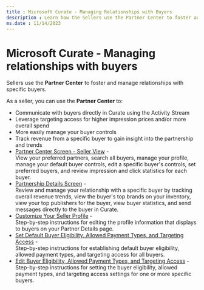 ```yaml
---
title : Microsoft Curate - Managing Relationships with Buyers
description : Learn how the Sellers use the Partner Center to foster and manage relationships with specific buyers.
ms.date : 11/14/2023
---
```



# Microsoft Curate - Managing relationships with buyers

Sellers use the **Partner Center** to
foster and manage relationships with specific buyers.

As a seller, you can use the **Partner Center** to:

- Communicate with buyers directly in Curate
  using the Activity Stream
- Leverage targeting access for higher impression prices and/or more
  overall spend
- More easily manage your buyer controls
- Track revenue from a specific buyer to gain insight into the
  partnership and trends
- [Partner Center Screen - Seller View](partner-center-screen-seller-view.md) -  
  View your preferred partners, search all buyers, manage your profile,
  manage your default buyer controls, edit a specific buyer's controls,
  set preferred buyers, and review impression and click statistics for
  each buyer.
- [Partnership Details Screen](partnership-details-screen-buyer-view.md) -  
  Review and manage your relationship with a specific buyer by tracking
  overall revenue trends, view the buyer's top brands on your inventory,
  view your top publishers for the buyer, view buyer statistics, and
  send messages directly to the buyer in Curate.
- [Customize Your Seller Profile](customize-your-seller-profile.md) -  
  Step-by-step instructions for editing the profile information that
  displays to buyers on your Partner Details page.
- [Set Default Buyer Eligibility, Allowed Payment Types, and
  Targeting Access](set-default-buyer-eligibility-allowed-payment-types-and-targeting-access.md) -  
  Step-by-step instructions for establishing default buyer eligibility,
  allowed payment types, and targeting access for all buyers.
- [Edit Buyer Eligibility, Allowed Payment Types, and
  Targeting Access](edit-buyer-eligibility-allowed-payment-types-and-targeting-access.md) -  
  Step-by-step instructions for setting the buyer eligibility, allowed
  payment types, and targeting access settings for one or more specific
  buyers.




